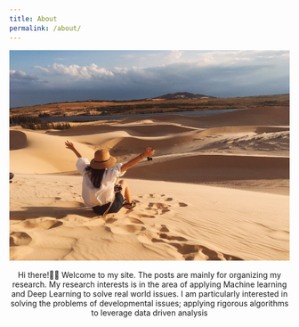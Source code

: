 ```yaml
---
title: About
permalink: /about/
---
```



![profile](./assets/img/profile.jpg)


<center> Hi there!🙋‍♀️ Welcome to my site. The posts are mainly for organizing my research. My research interests is in the area of applying Machine learning and Deep Learning to solve real world issues. I am particularly interested in solving the problems of developmental issues; applying rigorous algorithms to leverage data driven analysis </center>
